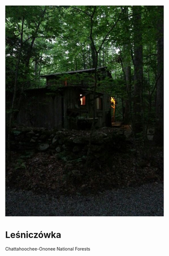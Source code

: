 <p><img src="media/lesniczowka.jpg"></img></p>

# Leśniczówka

<a data-path="Rejony/Chattahoochee-Ononee National Forests.md">Chattahoochee-Ononee National Forests</a>
